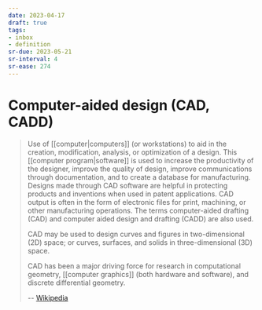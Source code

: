 ```yaml
---
date: 2023-04-17
draft: true
tags:
- inbox
- definition
sr-due: 2023-05-21
sr-interval: 4
sr-ease: 274
---
```


# Computer-aided design (CAD, CADD)

> Use of [[computer|computers]] (or workstations) to aid in the creation,
> modification, analysis, or optimization of a design. This
> [[computer program|software]] is used to increase the productivity of the
> designer, improve the quality of design, improve communications through
> documentation, and to create a database for manufacturing. Designs made
> through CAD software are helpful in protecting products and inventions when
> used in patent applications. CAD output is often in the form of electronic
> files for print, machining, or other manufacturing operations. The terms
> computer-aided drafting (CAD) and computer aided design and drafting (CADD)
> are also used.
>
> CAD may be used to design curves and figures in two-dimensional (2D) space; or
> curves, surfaces, and solids in three-dimensional (3D) space.
>
> CAD has been a major driving force for research in computational geometry,
> [[computer graphics]] (both hardware and software), and discrete differential
> geometry.
>
> -- [Wikipedia](https://en.wikipedia.org/wiki/Computer-aided_design)

